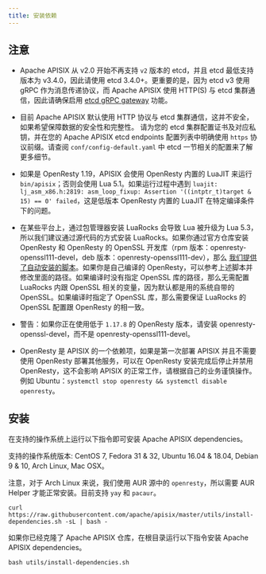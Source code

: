 ```yaml
---
title: 安装依赖
---
```


<!--
#
# Licensed to the Apache Software Foundation (ASF) under one or more
# contributor license agreements.  See the NOTICE file distributed with
# this work for additional information regarding copyright ownership.
# The ASF licenses this file to You under the Apache License, Version 2.0
# (the "License"); you may not use this file except in compliance with
# the License.  You may obtain a copy of the License at
#
#     http://www.apache.org/licenses/LICENSE-2.0
#
# Unless required by applicable law or agreed to in writing, software
# distributed under the License is distributed on an "AS IS" BASIS,
# WITHOUT WARRANTIES OR CONDITIONS OF ANY KIND, either express or implied.
# See the License for the specific language governing permissions and
# limitations under the License.
#
-->


## 注意

- Apache APISIX 从 v2.0 开始不再支持 `v2` 版本的 etcd，并且 etcd 最低支持版本为 v3.4.0，因此请使用 etcd 3.4.0+。更重要的是，因为 etcd v3 使用 gRPC 作为消息传递协议，而 Apache APISIX 使用 HTTP(S) 与 etcd 集群通信，因此请确保启用 [etcd gRPC gateway](https://etcd.io/docs/v3.4.0/dev-guide/api_grpc_gateway/) 功能。

- 目前 Apache APISIX 默认使用 HTTP 协议与 etcd 集群通信，这并不安全，如果希望保障数据的安全性和完整性。 请为您的 etcd 集群配置证书及对应私钥，并在您的 Apache APISIX etcd endpoints 配置列表中明确使用 `https` 协议前缀。请查阅 `conf/config-default.yaml` 中 etcd 一节相关的配置来了解更多细节。

- 如果是 OpenResty 1.19，APISIX 会使用 OpenResty 内置的 LuaJIT 来运行 `bin/apisix`；否则会使用 Lua 5.1。如果运行过程中遇到 `luajit: lj_asm_x86.h:2819: asm_loop_fixup: Assertion '((intptr_t)target & 15) == 0' failed`，这是低版本 OpenResty 内置的 LuaJIT 在特定编译条件下的问题。

- 在某些平台上，通过包管理器安装 LuaRocks 会导致 Lua 被升级为 Lua 5.3，所以我们建议通过源代码的方式安装 LuaRocks。如果你通过官方仓库安装 OpenResty 和 OpenResty 的 OpenSSL 开发库（rpm 版本：openresty-openssl111-devel，deb 版本：openresty-openssl111-dev），那么 [我们提供了自动安装的脚本](https://github.com/apache/apisix/tree/master/utils/linux-install-luarocks.sh)。如果你是自己编译的 OpenResty，可以参考上述脚本并修改里面的路径。如果编译时没有指定 OpenSSL 库的路径，那么无需配置 LuaRocks 内跟 OpenSSL 相关的变量，因为默认都是用的系统自带的 OpenSSL。如果编译时指定了 OpenSSL 库，那么需要保证 LuaRocks 的 OpenSSL 配置跟 OpenResty 的相一致。

- 警告：如果你正在使用低于 `1.17.8` 的 OpenResty 版本，请安装 openresty-openssl-devel，而不是 openresty-openssl111-devel。

- OpenResty 是 APISIX 的一个依赖项，如果是第一次部署 APISIX 并且不需要使用 OpenResty 部署其他服务，可以在 OpenResty 安装完成后停止并禁用 OpenResty，这不会影响 APISIX 的正常工作，请根据自己的业务谨慎操作。例如 Ubuntu：`systemctl stop openresty && systemctl disable openresty`。

## 安装

在支持的操作系统上运行以下指令即可安装 Apache APISIX dependencies。

支持的操作系统版本: CentOS 7, Fedora 31 & 32, Ubuntu 16.04 & 18.04, Debian 9 & 10, Arch Linux, Mac OSX。

注意，对于 Arch Linux 来说，我们使用 AUR 源中的 `openresty`，所以需要 AUR Helper 才能正常安装。目前支持 `yay` 和 `pacaur`。

```
curl https://raw.githubusercontent.com/apache/apisix/master/utils/install-dependencies.sh -sL | bash -
```

如果你已经克隆了 Apache APISIX 仓库，在根目录运行以下指令安装 Apache APISIX dependencies。

```
bash utils/install-dependencies.sh
```
